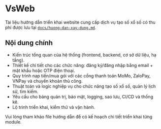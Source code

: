 # VsWeb

Tài liệu hướng dẫn triển khai website cung cấp dịch vụ tạo số xổ số có thu phí được lưu tại [`docs/huong-dan-xay-dung.md`](docs/huong-dan-xay-dung.md).

## Nội dung chính
- Kiến trúc tổng quan của hệ thống (frontend, backend, cơ sở dữ liệu, hạ tầng).
- Thiết kế chi tiết cho các chức năng: đăng ký/đăng nhập bằng email + mật khẩu hoặc OTP điện thoại.
- Quy trình nạp tiền/mua gói với các cổng thanh toán MoMo, ZaloPay, VNPay và chuyển khoản thủ công.
- Thuật toán và logic nghiệp vụ cho chức năng tạo số xổ số, quản lý lịch sử, tìm kiếm.
- Yêu cầu cho bảng quản trị, bảo mật, logging, sao lưu, CI/CD và thống kê.
- Lộ trình triển khai, kiểm thử và vận hành.

Vui lòng tham khảo file hướng dẫn để có kế hoạch chi tiết triển khai từng module.
